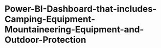 # Power-BI-Dashboard-that-includes-Camping-Equipment-Mountaineering-Equipment-and-Outdoor-Protection